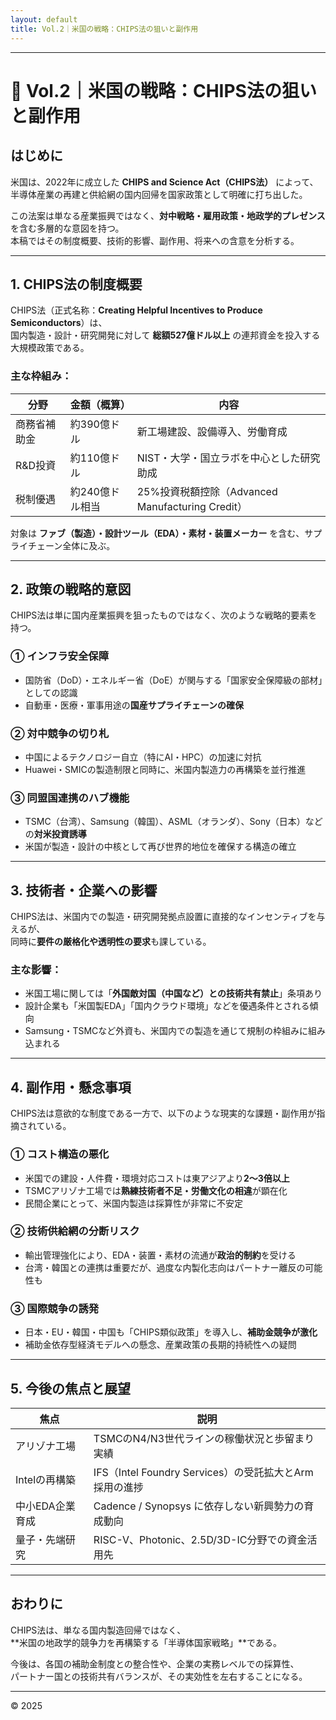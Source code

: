 ```yaml
---
layout: default
title: Vol.2｜米国の戦略：CHIPS法の狙いと副作用
---
```


---

# 📘 Vol.2｜米国の戦略：CHIPS法の狙いと副作用

## はじめに

米国は、2022年に成立した **CHIPS and Science Act（CHIPS法）** によって、  
半導体産業の再建と供給網の国内回帰を国家政策として明確に打ち出した。

この法案は単なる産業振興ではなく、**対中戦略・雇用政策・地政学的プレゼンス**を含む多層的な意図を持つ。  
本稿ではその制度概要、技術的影響、副作用、将来への含意を分析する。

---

## 1. CHIPS法の制度概要

CHIPS法（正式名称：**Creating Helpful Incentives to Produce Semiconductors**）は、  
国内製造・設計・研究開発に対して **総額527億ドル以上** の連邦資金を投入する大規模政策である。

### 主な枠組み：

| 分野          | 金額（概算）   | 内容                                           |
|---------------|----------------|------------------------------------------------|
| 商務省補助金   | 約390億ドル     | 新工場建設、設備導入、労働育成                 |
| R&D投資       | 約110億ドル     | NIST・大学・国立ラボを中心とした研究助成       |
| 税制優遇       | 約240億ドル相当 | 25%投資税額控除（Advanced Manufacturing Credit）|

対象は **ファブ（製造）・設計ツール（EDA）・素材・装置メーカー** を含む、サプライチェーン全体に及ぶ。

---

## 2. 政策の戦略的意図

CHIPS法は単に国内産業振興を狙ったものではなく、次のような戦略的要素を持つ。

### ① インフラ安全保障

- 国防省（DoD）・エネルギー省（DoE）が関与する「国家安全保障級の部材」としての認識  
- 自動車・医療・軍事用途の**国産サプライチェーンの確保**

### ② 対中競争の切り札

- 中国によるテクノロジー自立（特にAI・HPC）の加速に対抗  
- Huawei・SMICの製造制限と同時に、米国内製造力の再構築を並行推進

### ③ 同盟国連携のハブ機能

- TSMC（台湾）、Samsung（韓国）、ASML（オランダ）、Sony（日本）などの**対米投資誘導**  
- 米国が製造・設計の中核として再び世界的地位を確保する構造の確立

---

## 3. 技術者・企業への影響

CHIPS法は、米国内での製造・研究開発拠点設置に直接的なインセンティブを与えるが、  
同時に**要件の厳格化や透明性の要求**も課している。

### 主な影響：

- 米国工場に関しては「**外国敵対国（中国など）との技術共有禁止**」条項あり  
- 設計企業も「米国製EDA」「国内クラウド環境」などを優遇条件とされる傾向  
- Samsung・TSMCなど外資も、米国内での製造を通じて規制の枠組みに組み込まれる

---

## 4. 副作用・懸念事項

CHIPS法は意欲的な制度である一方で、以下のような現実的な課題・副作用が指摘されている。

### ① コスト構造の悪化

- 米国での建設・人件費・環境対応コストは東アジアより**2〜3倍以上**  
- TSMCアリゾナ工場では**熟練技術者不足・労働文化の相違**が顕在化  
- 民間企業にとって、米国内製造は採算性が非常に不安定

### ② 技術供給網の分断リスク

- 輸出管理強化により、EDA・装置・素材の流通が**政治的制約**を受ける  
- 台湾・韓国との連携は重要だが、過度な内製化志向はパートナー離反の可能性も

### ③ 国際競争の誘発

- 日本・EU・韓国・中国も「CHIPS類似政策」を導入し、**補助金競争が激化**  
- 補助金依存型経済モデルへの懸念、産業政策の長期的持続性への疑問

---

## 5. 今後の焦点と展望

| 焦点           | 説明 |
|----------------|------|
| アリゾナ工場    | TSMCのN4/N3世代ラインの稼働状況と歩留まり実績 |
| Intelの再構築  | IFS（Intel Foundry Services）の受託拡大とArm採用の進捗 |
| 中小EDA企業育成 | Cadence / Synopsys に依存しない新興勢力の育成動向 |
| 量子・先端研究 | RISC-V、Photonic、2.5D/3D-IC分野での資金活用先 |

---

## おわりに

CHIPS法は、単なる国内製造回帰ではなく、  
**米国の地政学的競争力を再構築する「半導体国家戦略」**である。

今後は、各国の補助金制度との整合性や、企業の実務レベルでの採算性、  
パートナー国との技術共有バランスが、その実効性を左右することになる。

---

© 2025
